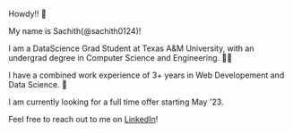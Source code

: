 
Howdy!! 👋

My name is Sachith(@sachith0124)! 

I am a DataScience Grad Student at Texas A&M University, with an undergrad degree in Computer Science and Engineering. 👨‍🎓

I have a combined work experience of 3+ years in Web Developement and Data Science. 💼

I am currently looking for a full time offer starting May '23. 

Feel free to reach out to me on [LinkedIn](https://www.linkedin.com/in/sachith-janjirala/)!

<!---
sachith-0124/sachith-0124 is a ✨ special ✨ repository because its `README.md` (this file) appears on your GitHub profile.
You can click the Preview link to take a look at your changes.
--->
